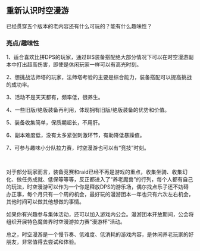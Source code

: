 ## 重新认识时空漫游

已经贯穿五个版本的老内容还有什么可玩的？能有什么趣味性？

### 亮点/趣味性

1、适合喜欢比拼DPS的玩家，通过BIS装备搭配绝大部分情况下可以在时空漫游副本中打出超高伤害，即使是休闲玩家一样可以有高光时刻。

2、想挑战法师塔的玩家，法师塔考验的主要是综合能力，装备搭配可以提高挑战的成功率。

3、活动不是天天都有，频率低，很养生。

4、一些旧版/绝版装备再利用，体现拥有旧版/绝版装备的优势和价值。

5、装备收集简单，保质期超长，不用肝。

6、副本难度低，没有太多紧张刺激环节，有助降低暴躁值。

7、可参与趣味小分队拉力赛，时空漫游也可以有“竞技”时刻。

<br>


对于部分玩家而言，装备竞赛和raid已经不再是游戏的重点，收集坐骑、收集幻化、做任务成就、低保等等等，反正都进入了“养老魔兽”的行列，每个人都有自己的玩法，时空漫游可以作为一个你是释放DPS的游乐场，偶尔找点乐子还不妨碍办正事，每个月只有一个周的机会，最好玩的漫游团本一年也只有六次左右机会，其他时间可以做其他想做的事情。

如果你有兴趣参与集体活动，还可以加入游戏内公会。漫游团本开放期间，公会将组织开展特色魔兽界时空漫游拉力赛“漫游杯”活动。

总之，时空漫游是一个慢节奏、低难度、低消耗的游戏内容，是休闲养老玩家的好朋友，非常值得去尝试和体验。